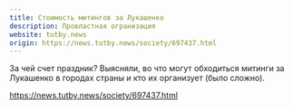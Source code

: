 ```yaml
---
title: Стоимость митингов за Лукашенко
description: Провластная огранизация
website: tutby.news
origin: https://news.tutby.news/society/697437.html
---
```


За чей счет праздник? Выясняли, во что могут обходиться митинги за Лукашенко в городах страны и кто их организует (было сложно).

https://news.tutby.news/society/697437.html
